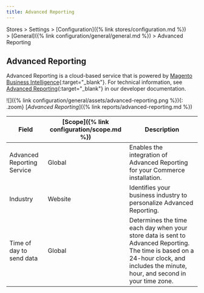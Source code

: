 ```yaml
---
title: Advanced Reporting
---
```


Stores > Settings > [Configuration]({% link stores/configuration.md %}) > [General]({% link configuration/general/general.md %}) > Advanced Reporting

## Advanced Reporting

Advanced Reporting is a cloud-based service that is powered by [Magento Business Intelligence][1]{:target="_blank"}. For technical information, see [Advanced Reporting][2]{:target="_blank"} in our developer documentation.

![]({% link configuration/general/assets/advanced-reporting.png %}){: .zoom}
[_Advanced Reporting_]({% link reports/advanced-reporting.md %})

|Field|[Scope]({% link configuration/scope.md %})|Description|
|--- |--- |--- |
|Advanced Reporting Service|Global|Enables the integration of Advanced Reporting for your Commerce installation.|
|Industry|Website|Identifies your business industry to personalize Advanced Reporting.|
|Time of day to send data|Global|Determines the time each day when your store data is sent to Advanced Reporting. The time is based on a 24-hour clock, and includes the minute, hour, and second in your time zone.|

[1]: https://docs.magento.com/mbi/
[2]: https://devdocs.magento.com/guides/v2.4/advanced-reporting/overview.html
